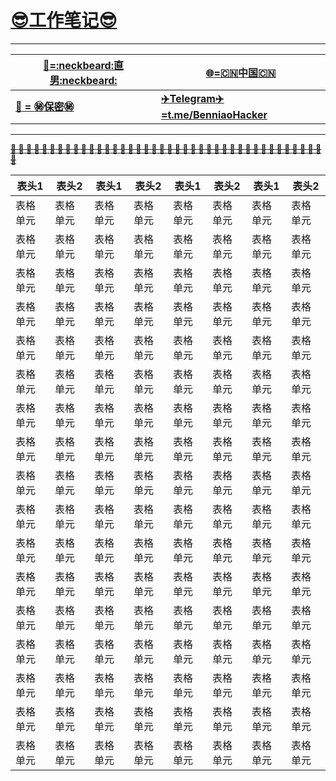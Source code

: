 # __[:sunglasses:工作笔记:sunglasses:](https://github.com/benniao1996/1996)__
****
|[__:restroom:=:neckbeard:直男:neckbeard:__](https://github.com/benniao1996/1996)|[__:globe_with_meridians:=:cn:中国:cn:__](https://github.com/benniao1996/1996)|
| --- | ---
|[__:couple_with_heart: = :secret:保密:secret:__](https://github.com/benniao1996/1996)|[__:airplane:Telegram:airplane:=t.me/BenniaoHacker__](https://t.me/BenniaoHacker)|
****
[~~__**:shit: :shit: :shit: :shit: :shit: :shit: :shit: :shit: :shit: :shit: :shit: :shit: :shit: :shit: :shit: :shit: :shit: :shit: :shit: :shit: :shit: :shit: :shit: :shit: :shit: :shit: :shit: :shit: :shit: :shit: :shit: :shit: :shit: :shit: :shit: :shit: :shit: :shit: :shit: :shit: :shit:**__~~](https://t.me/BenniaoHacker)

| 表头1  | 表头2 | 表头1  | 表头2 | 表头1  | 表头2 | 表头1  | 表头2|
| ---------- | -----------| ---------- | -----------| ---------- | -----------| ---------- | -----------|
| 表格单元   | 表格单元   | 表格单元   | 表格单元   | 表格单元   | 表格单元   | 表格单元   | 表格单元   |
| 表格单元   | 表格单元   | 表格单元   | 表格单元   | 表格单元   | 表格单元   | 表格单元   | 表格单元   |
| 表格单元   | 表格单元   | 表格单元   | 表格单元   | 表格单元   | 表格单元   | 表格单元   | 表格单元   |
| 表格单元   | 表格单元   | 表格单元   | 表格单元   | 表格单元   | 表格单元   | 表格单元   | 表格单元   |
| 表格单元   | 表格单元   | 表格单元   | 表格单元   | 表格单元   | 表格单元   | 表格单元   | 表格单元   |
| 表格单元   | 表格单元   | 表格单元   | 表格单元   | 表格单元   | 表格单元   | 表格单元   | 表格单元   |
| 表格单元   | 表格单元   | 表格单元   | 表格单元   | 表格单元   | 表格单元   | 表格单元   | 表格单元   |
| 表格单元   | 表格单元   | 表格单元   | 表格单元   | 表格单元   | 表格单元   | 表格单元   | 表格单元   |
| 表格单元   | 表格单元   | 表格单元   | 表格单元   | 表格单元   | 表格单元   | 表格单元   | 表格单元   |
| 表格单元   | 表格单元   | 表格单元   | 表格单元   | 表格单元   | 表格单元   | 表格单元   | 表格单元   |
| 表格单元   | 表格单元   | 表格单元   | 表格单元   | 表格单元   | 表格单元   | 表格单元   | 表格单元   |
| 表格单元   | 表格单元   | 表格单元   | 表格单元   | 表格单元   | 表格单元   | 表格单元   | 表格单元   |
| 表格单元   | 表格单元   | 表格单元   | 表格单元   | 表格单元   | 表格单元   | 表格单元   | 表格单元   |
| 表格单元   | 表格单元   | 表格单元   | 表格单元   | 表格单元   | 表格单元   | 表格单元   | 表格单元   |
| 表格单元   | 表格单元   | 表格单元   | 表格单元   | 表格单元   | 表格单元   | 表格单元   | 表格单元   |
| 表格单元   | 表格单元   | 表格单元   | 表格单元   | 表格单元   | 表格单元   | 表格单元   | 表格单元   |
| 表格单元   | 表格单元   | 表格单元   | 表格单元   | 表格单元   | 表格单元   | 表格单元   | 表格单元   |
